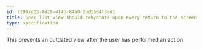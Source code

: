 ```yaml
---
id: 73907d23-8d29-4f4b-84a0-2bd1604f3ed1
title: Spec list view should rehydrate upon every return to the screen
type: specification
---
```


This prevents an outdated view after the user has performed an action
